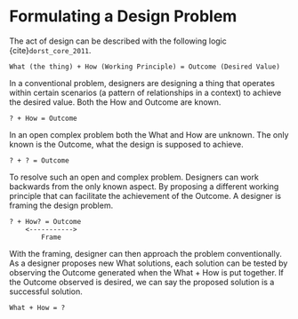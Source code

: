 # Formulating a Design Problem
The act of design can be described with the following logic {cite}`dorst_core_2011`.

```
What (the thing) + How (Working Principle) = Outcome (Desired Value)
```

In a conventional problem, designers are designing a thing that operates within certain scenarios (a pattern of relationships in a context) to achieve the desired value. Both the How and Outcome are known.

```
? + How = Outcome
```

In an open complex problem both the What and How are unknown. The only known is the Outcome, what the design is supposed to achieve.

```
? + ? = Outcome
```

To resolve such an open and complex problem. Designers can work backwards from the only known aspect. By proposing a different working principle that can facilitate the achievement of the Outcome. A designer is framing the design problem.

```
? + How? = Outcome
    <----------->
        Frame
```  

With the framing, designer can then approach the problem conventionally. As a designer proposes new What solutions, each solution can be tested by observing the Outcome generated when the What + How is put together. If the Outcome observed is desired, we can say the proposed solution is a successful solution.

```
What + How = ?
```
